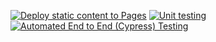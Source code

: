 [![Deploy static content to Pages](https://github.com/Gronnfrosk/social-media-client/actions/workflows/pages.yml/badge.svg)](https://github.com/Gronnfrosk/social-media-client/actions/workflows/pages.yml)
[![Unit testing](https://github.com/Gronnfrosk/social-media-client/actions/workflows/autoJestTest.yml/badge.svg)](https://github.com/Gronnfrosk/social-media-client/actions/workflows/autoJestTest.yml)
[![Automated End to End (Cypress) Testing](https://github.com/Gronnfrosk/social-media-client/actions/workflows/autoCypressTest.yml/badge.svg)](https://github.com/Gronnfrosk/social-media-client/actions/workflows/autoCypressTest.yml)